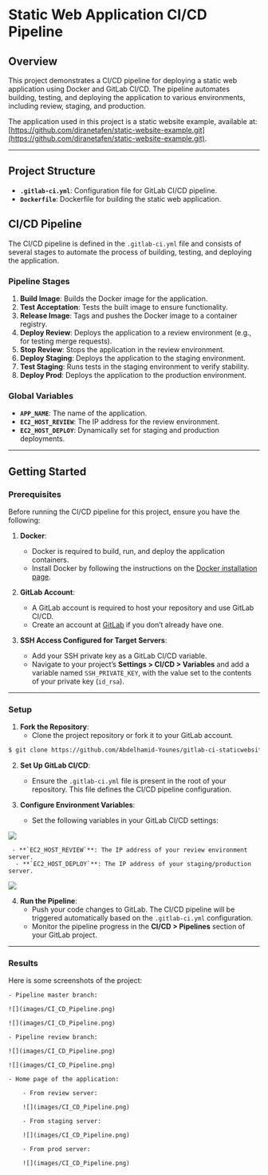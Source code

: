 # Static Web Application CI/CD Pipeline

## Overview

This project demonstrates a CI/CD pipeline for deploying a static web application using Docker and GitLab CI/CD. The pipeline automates building, testing, and deploying the application to various environments, including review, staging, and production. 

The application used in this project is a static website example, available at: [https://github.com/diranetafen/static-website-example.git](https://github.com/diranetafen/static-website-example.git).

---

## Project Structure

- **`.gitlab-ci.yml`**: Configuration file for GitLab CI/CD pipeline.
- **`Dockerfile`**: Dockerfile for building the static web application.

## CI/CD Pipeline

The CI/CD pipeline is defined in the `.gitlab-ci.yml` file and consists of several stages to automate the process of building, testing, and deploying the application.

### Pipeline Stages

1. **Build Image**: Builds the Docker image for the application.
2. **Test Acceptation**: Tests the built image to ensure functionality.
3. **Release Image**: Tags and pushes the Docker image to a container registry.
4. **Deploy Review**: Deploys the application to a review environment (e.g., for testing merge requests).
5. **Stop Review**: Stops the application in the review environment.
6. **Deploy Staging**: Deploys the application to the staging environment.
7. **Test Staging**: Runs tests in the staging environment to verify stability.
8. **Deploy Prod**: Deploys the application to the production environment.

### Global Variables

- **`APP_NAME`**: The name of the application.
- **`EC2_HOST_REVIEW`**: The IP address for the review environment.
- **`EC2_HOST_DEPLOY`**: Dynamically set for staging and production deployments.

---

## Getting Started

### Prerequisites

Before running the CI/CD pipeline for this project, ensure you have the following:

1. **Docker**:
   - Docker is required to build, run, and deploy the application containers.
   - Install Docker by following the instructions on the [Docker installation page](https://docs.docker.com/get-docker/).

2. **GitLab Account**:
   - A GitLab account is required to host your repository and use GitLab CI/CD.
   - Create an account at [GitLab](https://gitlab.com/users/sign_up) if you don’t already have one.

3. **SSH Access Configured for Target Servers**:
   - Add your SSH private key as a GitLab CI/CD variable.
   - Navigate to your project’s **Settings > CI/CD > Variables** and add a variable named `SSH_PRIVATE_KEY`, with the value set to the contents of your private key (`id_rsa`).

---

### Setup

1. **Fork the Repository**:
   - Clone the project repository or fork it to your GitLab account.

  ```bash
  $ git clone https://github.com/Abdelhamid-Younes/gitlab-ci-staticwebsite.git
```

2. **Set Up GitLab CI/CD**:
   - Ensure the `.gitlab-ci.yml` file is present in the root of your repository. This file defines the CI/CD pipeline configuration.

3. **Configure Environment Variables**:
   - Set the following variables in your GitLab CI/CD settings:

![](images/CI_CD_Pipeline.png)

     - **`EC2_HOST_REVIEW`**: The IP address of your review environment server.
      - **`EC2_HOST_DEPLOY`**: The IP address of your staging/production server.

![](images/CI_CD_Pipeline.png)

4. **Run the Pipeline**:
   - Push your code changes to GitLab. The CI/CD pipeline will be triggered automatically based on the `.gitlab-ci.yml` configuration.
   - Monitor the pipeline progress in the **CI/CD > Pipelines** section of your GitLab project.

---

### Results

Here is some screenshots of the project:

    - Pipeline master branch:

    ![](images/CI_CD_Pipeline.png)

    ![](images/CI_CD_Pipeline.png)

    - Pipeline review branch:

    ![](images/CI_CD_Pipeline.png)

    ![](images/CI_CD_Pipeline.png)

    - Home page of the application:

        - From review server:

        ![](images/CI_CD_Pipeline.png)

        - From staging server:

        ![](images/CI_CD_Pipeline.png)

        - From prod server:

        ![](images/CI_CD_Pipeline.png)




